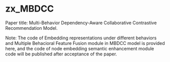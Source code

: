 # zx_MBDCC

Paper title: Multi-Behavior Dependency-Aware Collaborative Contrastive Recommendation Model.

Note: The code of Embedding representations under different behaviors and Multiple Behacioral Feature Fusion module in MBDCC model is provided here, 
and the code of node embedding semantic enhancement module code will be published after acceptance of the paper.
